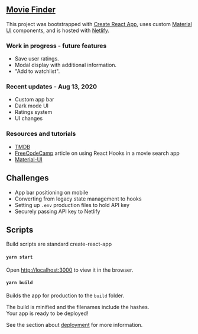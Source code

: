 ## [Movie Finder](https://super-movie-finder.netlify.app/)

This project was bootstrapped with [Create React App](https://github.com/facebook/create-react-app), uses custom [Material UI](https://material-ui.com/) components, and is hosted with [Netlify](https://www.netlify.com/).

### Work in progress - future features
- Save user ratings.
- Modal display with additional information.
- "Add to watchlist". 

### Recent updates - Aug 13, 2020
- Custom app bar
- Dark mode UI 
- Ratings system
- UI changes

### Resources and tutorials
- [TMDB](https://developers.themoviedb.org/3/getting-started/images)
- [FreeCodeCamp](https://www.freecodecamp.org/news/how-to-build-a-movie-search-app-using-react-hooks-24eb72ddfaf7/) article on using React Hooks in a movie search app
- [Material-UI](https://material-ui.com/)

## Challenges
- App bar positioning on mobile
- Converting from legacy state management to hooks
- Setting up ```.env``` production files to hold API key
- Securely passing API key to Netlify 

## Scripts

Build scripts are standard create-react-app

#### `yarn start`

Open [http://localhost:3000](http://localhost:3000) to view it in the browser.

#### `yarn build`

Builds the app for production to the `build` folder.<br />

The build is minified and the filenames include the hashes.<br />
Your app is ready to be deployed!

See the section about [deployment](https://facebook.github.io/create-react-app/docs/deployment) for more information.
